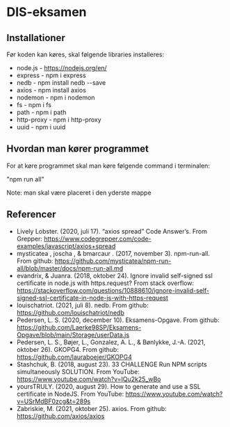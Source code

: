 # DIS-eksamen

## Installationer 
Før koden kan køres, skal følgende libraries installeres: 
* node.js - https://nodejs.org/en/
* express - npm i express 
* nedb - npm install nedb --save 
* axios - npm install axios
* nodemon - npm i nodemon 
* fs - npm i fs
* path - npm i path
* http-proxy - npm i http-proxy
* uuid - npm i uuid

## Hvordan man kører programmet
For at køre programmet skal man køre følgende command i terminalen:

"npm run all"

Note: man skal være placeret i den yderste mappe 

## Referencer
* Lively Lobster. (2020, juli 17). “axios spread” Code Answer’s. From Grepper: https://www.codegrepper.com/code-examples/javascript/axios+spread
* mysticatea , joscha , & bmarcaur . (2017, november 3). npm-run-all. From github: https://github.com/mysticatea/npm-run-all/blob/master/docs/npm-run-all.md
* evandrix, & Juanra. (2018, oktober 24). Ignore invalid self-signed ssl certificate in node.js with https.request? From stack overflow: https://stackoverflow.com/questions/10888610/ignore-invalid-self-signed-ssl-certificate-in-node-js-with-https-request
* louischatriot. (2021, juli 8). nedb. From github: https://github.com/louischatriot/nedb
* Pedersen, L. S. (2020, december 10). Eksamens-Opgave. From github: https://github.com/Laerke98SP/Eksamens-Opgave/blob/main/Storage/userData.js
* Pedersen, L. S., Bøjer, L., Gonzalez, A. L., & Bønlykke, J.-A. (2021, oktober 26). GKOPG4. From github: https://github.com/lauraboejer/GKOPG4
* Stashchuk, B. (2018, august 23). 33 CHALLENGE Run NPM scripts simultaneously SOLUTION. From YouTube: https://www.youtube.com/watch?v=IQu2k25_wBo
* yoursTRULY. (2020, august 29). How to generate and use a SSL certificate in NodeJS. From YouTube: https://www.youtube.com/watch?v=USrMdBF0zcg&t=289s
* Zabriskie, M. (2021, oktober 25). axios. From github: https://github.com/axios/axios